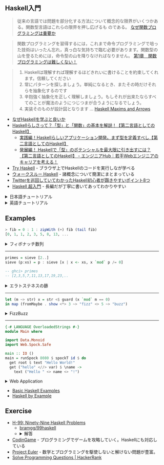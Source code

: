 ## Haskell入門

> 従来の言語では問題を部分化する方法について概念的な限界がいくつかある。関数型言語はこれらの限界を押し広げるも のである。
> [なぜ関数プログラミングは重要か](http://www.sampou.org/haskell/article/whyfp.html)

> 関数プログラミングを習得するには，これまで命令プログラミングで培った技術はいったん忘れ，真っ白な気持ちで臨む必要があります。関数型の山を登るためには，命令型の山を降りなければなりません。
> [第1章　関数プログラミングは難しくない！](http://gihyo.jp/dev/feature/01/functional-prog/0001)

> 1. Haskellは理解すれば理解するほどきれいに書けることを約束してくれます。信頼してください
> 2. 常にパターンを探しましょう。単純になるとき、またその時だけそれらを抽象化するのです
> 3. 辛抱強く抽象化を正しく理解しましょう。もしそれが出来たならすべてのことが魔法のようにつじつまが合うようになるでしょう。
> 4. 実装そのものが設計図となります
> ...
> [Haskell Maxims and Arrows](https://gist.github.com/lotz84/b94f03c4a83cb54dfefb26d2256cae0f)

* [なぜHaskellを学ぶと良いか](http://qiita.com/arowM/items/0305d4f439752f285438)
* [Haskellらしさって？「型」と「関数」の基本を解説！【第二言語としてのHaskell】](https://employment.en-japan.com/engineerhub/entry/2017/08/25/110000)
  * [実践編！Haskellらしいアプリケーション開発。まず型を定義すべし【第二言語としてのHaskell】](https://employment.en-japan.com/engineerhub/entry/2017/09/11/110000)
  * [発展編！ Haskellで「型」のポテンシャルを最大限に引き出すには？【第二言語としてのHaskell】 - エンジニアHub｜若手Webエンジニアのキャリアを考える！](https://employment.en-japan.com/engineerhub/entry/2017/10/03/110000)
* [Try Haskell](https://tryhaskell.org/) - ブラウザ上でHaskellのコードを実行しなが学べる
* [ウォークスルー Haskell](http://walk.wgag.net/haskell/) - 諸概念について簡潔にまとまっている
* [Twitterを巡回していてわかったHaskell初心者が躓きやすいポイント8つ](http://qiita.com/lotz/items/5cbaca19d90cd168ab43)
* [Haskell 超入門](http://qiita.com/7shi/items/145f1234f8ec2af923ef) - 長編だが丁寧に書いてあってわかりやすい

<details>
<summary>日本語チュートリアル</summary>

* [こわくないHaskell入門 初級](http://qiita.com/arowM/items/9ebfb7cafecd99290663)
  * [初級その2](http://qiita.com/arowM/items/33245802f9305a73082e)
* Haskell個人メモ
  * [1.基本](http://qiita.com/YusukeHosonuma/items/41ad9346b6e3a4d3789c)
  * [2.型](http://qiita.com/YusukeHosonuma/items/b115de430aa0d3fc9205)
  * [3.関数の構文](http://qiita.com/YusukeHosonuma/items/5da9847db16d33f27a06)
  * [4.再帰](http://qiita.com/YusukeHosonuma/items/c22171dae82430aa9504)
* [参照透過性とは何だったのか](http://www.slideshare.net/RuiccRail/haskell-day2012)
* [Rubyistに贈るHaskell入門](http://qiita.com/techno-tanoC/items/1549d0efc044faf16c36)
  * ["Rubyistに贈るHaskell入門"がちょっと微妙だったので補足記事その1](http://qiita.com/nobkz/items/1ed1600bb2f0268070b3)
  * [「Rubyistに贈るHaskell入門」 again](http://qiita.com/geshi/items/5450343f93c9dbaec2b8)
* [Haskell チュートリアル (Haskell Day 2016)](http://qiita.com/hiratara/items/169b5cb83b0adbfda764)
  * [準備](http://qiita.com/hiratara/items/7d5456eb5ae239de34a8)
* [Haskell講習会スライド](https://github.com/mt-caret/intro-to-haskell/blob/master/slides.pdf)
* [安定結婚問題を解きながらHaskellプログラミングを紹介しつつ恋愛について学ぶ](http://qiita.com/cutsea110/items/27d9f6db834b70e52dd9)
* [Haskellでポーカーを作ろう〜第一回 リストのシャッフルとカードの定義〜](http://tune.hateblo.jp/entry/2015/05/12/023112)
* [Haskellプログラミングのコツのようなもの](http://qiita.com/nobsun/items/ed33c22203734e706e9b)
* [【関数型言語Haskellの基本】高階関数map,reduceを使って遊んでみた](https://codeiq.jp/magazine/2016/02/31747/)
* [Haskell の難しさを分割し、理解していく](http://qiita.com/t9md/items/529a4297e841f330ee98)
* [Haskell入門](http://qiita.com/airtoxin/items/e231ad70d5be3650e424)
* [Haskellの世界](http://skami.iocikun.jp/computer/haskell)
* [すごいHaskell つくばで学ぼう！](https://github.com/nushio3/learn-haskell/blob/master/Tsukuba-2016.pdf)
* [What I Wish I Knew When Learning Haskell](https://github.com/Kinokkory/wiwinwlh-jp/wiki)
* [Haskellチートシート(翻訳)](http://qiita.com/techno-tanoC/items/1fa1c65db08da2440fc4)
* [注目ワード“高階プログラミング”って何だ？](http://ascii.jp/elem/000/000/157/157495/)
* [プログラム・プロムナード／Haskellプログラミング](https://www.ipsj.or.jp/magazine/promenade.html)
* [Haskell 初心者が ライフゲーム 書いた](http://qiita.com/DUxCA/items/9facbd4fe4937650e1f4)
* [Haskell Note](http://qiita.com/0918nobita/items/f1756ab0e804efc863b5)
* [Haskell入門（雑）その1](http://qiita.com/Lischero/items/5a067a168c66e1e08207)
* [お気楽 Haskell プログラミング入門](http://www.geocities.jp/m_hiroi/func/haskell.html)
* [やさしい Haskell 入門 (バージョン98)](http://www.sampou.org/haskell/tutorial-j/index.html)
* [All about Prelude #Haskell - Qiita](http://qiita.com/Tatsuki-I/items/210ca6ce3337105fed98#%E5%9F%BA%E6%9C%AC%E5%85%A5%E5%87%BA%E5%8A%9B)
* [「Haskell入門ハンズオン!」事前資料 - 1/3 - Qiita](http://qiita.com/YoshikuniJujo/items/11d532719bc64f883386)
  * [2/3](http://qiita.com/YoshikuniJujo/items/088a7caea9bd3fe59e3a)
  * [3/3](http://qiita.com/YoshikuniJujo/items/12555f599b5aceac7940)
* [「Haskell入門ハンズオン #2」の当日用の資料(1) - Qiita](https://qiita.com/YoshikuniJujo/items/55f6163ff1897d791ed6)
  * [「Haskell入門ハンズオン #2」の当日用の資料(2) - Qiita](https://qiita.com/YoshikuniJujo/items/6575706cf79f7260539c)
  * [「Haskell入門ハンズオン #2」の当日用資料(3) - Qiita](https://qiita.com/YoshikuniJujo/items/9b4aeab57e8f0175f7b8)
* [Haskellの入門から中級者になるまでの指針 - Qiita](https://qiita.com/Lugendre/items/70e517e59698e0e435f5)
* [これから Haskell を学ぶ人のための書籍紹介 - Qiita](https://qiita.com/waddlaw/items/dd926462d398c4cbd019)
* [Haskell 初心者へのアドバイス (和訳) - Qiita](https://qiita.com/rounddelta/items/8b7d2a200a932e761fa3)
* [なぜ Haskell が好きなのか - 趣味はデバッグ……](http://kakkun61.hatenablog.com/entry/2017/12/25/%E3%81%AA%E3%81%9C_Haskell_%E3%81%8C%E5%A5%BD%E3%81%8D%E3%81%AA%E3%81%AE%E3%81%8B)
* [拙書「Haskell 教養としての関数型プログラミング」の紹介 - Qiita](https://qiita.com/YoshikuniJujo/items/0708f108bf53a216a61a)
* [Haskell、または関数プログラミングの景色について - Qiita](https://qiita.com/takenobu-hs/items/dc85d455fef41c091383)
</details>

<details>
<summary>英語チュートリアル</summary>
* [Haskell Notes for Professionals book](http://books.goalkicker.com/HaskellBook/)
* [Reading Simple Haskell](https://soupi.github.io/rfc/reading_simple_haskell/)
* [Keynote: Why Functional Programming Matters - John Hughes, Mary Sheeran (Lambda Days 2017) - YouTube](https://www.youtube.com/watch?v=1qBHf8DrWR8)
* [Functional Programming in Haskell: Supercharge Your Coding](https://www.futurelearn.com/courses/functional-programming-haskell/1/)
* [Learning Real Haskell Incrementally](http://begriffs.com/posts/2015-10-24-learning-haskell-incrementally.html)
* [Design Patterns in Haskell](http://blog.ezyang.com/2010/05/design-patterns-in-haskel/)
* [Haskell Design Patterns](https://www.packtpub.com/application-development/haskell-design-patterns)
* [The category design pattern](http://www.haskellforall.com/2012/08/the-category-design-pattern.html)
* [Ask-Elle: an adaptable programming tutor for Haskell giving automated feedback](http://www.cs.uu.nl/research/techreps/repo/CS-2015/2015-019.pdf)
* [Haskell Tutorial - YouTube](https://www.youtube.com/watch?v=02_H3LjqMr8&feature=share)
* [Functional Programming & Haskell - Computerphile](https://www.youtube.com/watch?v=LnX3B9oaKzw)
* [Do you like Scala? Give Haskell a try!](https://www.fpcomplete.com/blog/2016/11/comparison-scala-and-haskell)
* [What Code Does vs What Code Means](http://begriffs.com/posts/2015-12-26-what-code-means.html)
* [fptudelft/FP101x-Content-2015](https://github.com/fptudelft/FP101x-Content-2015)
* [Free Programming Books#Haskell](https://github.com/vhf/free-programming-books/blob/master/free-programming-books.md#haskell)
* [Happy Learn Haskell Tutorial](http://www.happylearnhaskelltutorial.com/)
* [Yet Another Haskell Tutorial](http://www.umiacs.umd.edu/~hal/docs/daume02yaht.pdf)
* [Learning Haskell](http://learn.hfm.io/) -- 図が豊富でわかりやすい
* 🎥 [Haskell Basics](http://www.sonarlearning.co.uk/coursepage.php?topic=desktop&course=haskell-basics)
* [Introduction to functional programming with Haskell](https://ocramz.github.io/haskell/tutorials/2015/08/21/haskell-tut-v1.html)
* [PLEAC-Haskell](http://pleac.sourceforge.net/pleac_haskell/index.html)
* [A community maintained course for learning Haskell](http://openhaskell.com/)
* [teaching Haskell to a mathematician](http://cs-syd.eu/posts/2016-02-07-teaching-haskell-to-a-mathematician.html)
* [HaskVan/HaskellKoans](https://github.com/HaskVan/HaskellKoans)
* [Haskell is easy](http://haskelliseasy.readthedocs.org/en/latest/)
* [#198: Haskell Programming with Chris Allen and Julie Moronuki](https://changelog.com/198/)
* [Yaxu (audio) + Rituals (visual) live @ babble after party, islington mill (future everything)](https://www.youtube.com/watch?v=fIuqDKzYBzc)
* [byorgey/haskell-course](https://github.com/byorgey/haskell-course)
* [Building a Better Custom Haskell Prelude](http://www.stephendiehl.com/posts/protolude.html)
* [Haskell Programming from first principles](http://haskellbook.com/)
* [Bubble Pop!](http://chrisuehlinger.com/LambdaBubblePop/)
* [Happy Learn Haskell Tutorial (Setup)](https://www.youtube.com/watch?v=8dPTG_bxvSI)
* [Happy Learn Haskell Tutorial Chapter 1: How to Learn Haskell](https://www.youtube.com/watch?v=S8I7aKCjpJ8)
* [Happy Learn Haskell Tutorial Chapter 2: Your First Step](https://www.youtube.com/watch?v=4Tfkx6iJK7s)
* [Pragmatic Haskell for Beginners, Lecture 1](https://begriffs.com/posts/2016-05-14-pragmatic-haskell-1.html)
* [Pragmatic Haskell for Beginners, Lecture 2](https://begriffs.com/posts/2016-06-01-pragmatic-haskell-2.html)
* [Real World Haskell](http://book.realworldhaskell.org/read/)
  * [Real World Haskell の古いところ](http://d.hatena.ne.jp/kazu-yamamoto/20140206/1391666962)
  * [Re: Real World Haskellの古いところ](http://maoe.hatenadiary.jp/entry/2014/02/06/195156)
* [Happy Learn Haskell Tutorial Volume 1](https://leanpub.com/happylearnhaskelltutorialvol1)
* [In Haskell, less is more](https://www.youtube.com/watch?v=NHRIV7UNiPU)
* [Anatomy of Programming Languages](http://www.cs.utexas.edu/~wcook/anatomy/anatomy.htm)
* [BEAUTIFUL CODE , COMPELLING EVIDENCE](http://vis.renci.org/jeff/wp-content/uploads/2009/01/beautifulcode.pdf)
* [For Most Programmers, Learning Haskell Haskell Will Be No Panic...(... Unless They Read This Tutorial First!)](http://lisperati.com/haskell/hasktut.pdf)
* [CIS 194: Home](http://www.seas.upenn.edu/~cis194/lectures.html)
* [Learn Haskell Fast and Hard](http://yannesposito.com/Scratch/en/blog/Haskell-the-Hard-Way/)
* [The Haskell Road to Logic, Math and Programming](https://fldit-www.cs.uni-dortmund.de/~peter/PS07/HR.pdf)
* [Functional Programming in Haskell: Supercharge Your Coding](https://www.futurelearn.com/courses/functional-programming-haskell)
* [hemanth/functional-programming-jargon](https://github.com/hemanth/functional-programming-jargon)
* [Haskell Data Analysis Cookbook](http://haskelldata.com/)
* [CS240h lecture notes](http://www.scs.stanford.edu/11au-cs240h/notes/)
* [Using JavaScript to Learn Haskell](https://medium.com/@sjsyrek/using-javascript-to-learn-haskell-f57509015842#.qb5lc4gx8)
* [Pitfalls in Haskell](http://users.jyu.fi/~sapekiis/haskell-pitfalls/) - Haskellに潜む罠
* [Study "Haskell Programming from First Principles" in NYC](https://byorgey.wordpress.com/2016/09/20/the-generic-random-library-part-1-simple-generic-arbitrary-instances/)
* [Why Functional Programming Matters by John Hughes at Functional Conf 2016](https://www.youtube.com/watch?v=XrNdvWqxBvA)
* [Learn Me a Haskell](https://blog.cotten.io/learn-me-a-haskell-5970bf4ac206#.2tor7vzez)
* [Professor Frisby's Mostly Adequate Guide to Functional Programming](https://drboolean.gitbooks.io/mostly-adequate-guide/content/)
* [Haskell Pitfalls](http://lorepub.com/post/2016-12-17-Haskell-Pitfalls)
* [Introduction to Haskell Programming - Course](https://onlinecourses.nptel.ac.in/noc17_cs11/preview)
* [The Joy of Haskell](https://joyofhaskell.com/)
* [Some History of Functional Programming Languages - David Turner (Lambda Days 2017) - YouTube](https://www.youtube.com/watch?v=QVwm9jlBTik)
* [What pure functional programming is all about: Part 1](https://www.fpcomplete.com/blog/2017/04/pure-functional-programming)
* [Modern Software Development with Haskell by Runar Bjarnason - YouTube](https://www.youtube.com/watch?v=IKm-YYPaohQ)
* [Learn you a Haskell - In a nutshell](https://gist.github.com/mikehaertl/3258427)
* [Haskell for all: Advice for Haskell beginners](http://www.haskellforall.com/2017/10/advice-for-haskell-beginners.html)
* [Haskell without the theory — Haskell without the theory 1.0 documentation](https://www.vacationlabs.com/haskell/index.html)

</details>

## Examples

```haskell
> fib = 0 : 1 : zipWith (+) fib (tail fib)
[0, 1, 1, 2, 3, 5, 8, 13, ...
```

<details>
<summary>フィボナッチ数列</summary>

* [Haskellのキモいフィボナッチ数列がやっと理解できたからこれでもかという程に細かく説明してみた #Haskell - Qiita](http://qiita.com/Tatsuki-I/items/97bdf8c2579b31b62fd8)

</details>

----

```haskell
primes = sieve [2..]
sieve (p:xs) = p : sieve [x | x <- xs, x `mod` p /= 0]

-- ghci> primes
-- [2,3,5,7,11,13,17,19,23,..
```

<details>
<summary>エラトステネスの篩</summary>

* [The Genuine Sieve of Eratosthenes](http://www.cs.hmc.edu/~oneill/papers/Sieve-JFP.pdf)
* [The Genuine Sieve of Eratosthenes](http://vicarie.in/posts/sieve-of-eratos.html)
* [Haskell programmers are liars](http://www.garrisonjensen.com/2015/05/13/haskell-programs-are-lies.html)
* [An Optimal Haskell Quicksort](https://gautamcgoel.wordpress.com/2015/08/27/an-optimal-haskell-quicksort/)
</details>

----

```hs
let (m ~> str) x = str <$ guard (x `mod` m == 0)
in map (fromMaybe . show <*> 3 ~> "fizz" <> 5 ~> "buzz")
```

<details>
<summary>FizzBuzz</summary>

* <https://www.reddit.com/r/haskell/comments/2cum9p>
* [Haskellで書かれたおもしろいFizzBuzz ― Haskellで読めないコードに遭遇した時に解読する方法を徹底解説！](http://itchyny.hatenablog.com/entry/2015/12/27/150000)
* [Everyone needs a FizzBuzz](http://jeffreyrosenbluth.github.io/2017/02/05/fizzbuzz.html)

</details>

----

```hs
{-# LANGUAGE OverloadedStrings #-}
module Main where

import Data.Monoid
import Web.Spock.Safe

main :: IO ()
main = runSpock 8080 $ spockT id $ do
  get root $ text "Hello World!"
  get ("hello" <//> var) $ \name ->
    text ("Hello " <> name <> "!")
```

<details>
<summary>Web Application</summary>
 
* [Spock](https://www.spock.li/)

</details>

* [Basic Haskell Examples](http://www.haskellforall.com/2015/10/basic-haskell-examples.html)
* [Haskell by Example](http://lotz84.github.io/haskellbyexample/)

## Exercise
* [H-99: Ninety-Nine Haskell Problems](https://wiki.haskell.org/H-99:_Ninety-Nine_Haskell_Problems)
  * [bramgg/99haskell](https://github.com/bramgg/99haskell)
  * <details><summary>解答</summary>
    * [99 Haskell Problems より、[1..10]](http://qiita.com/bra_cat_ket/items/211073bb1ce3b3176da9)
    * [99 Haskell Problems より、[11..20]](http://qiita.com/bra_cat_ket/items/e06434454f25e833e7f6)
    * [99 Haskell Problems より、[21..28]](http://qiita.com/bra_cat_ket/items/40caf8377a46734bf4a7)
    * [99 Haskell Problems より、[31] でもその前に](http://qiita.com/bra_cat_ket/items/6a99a9b01682886607d0)
    * [99 Haskell Problems より、[31..41]](http://qiita.com/bra_cat_ket/items/b5baf5e162f64b68f48a)
    * [99 Haskell Problems より、[46..50]](http://qiita.com/bra_cat_ket/items/c0cd765348af7de8cf4e)
    * [99 Haskell Problems より、[54..60]](http://qiita.com/bra_cat_ket/items/67d7c55123936f25ce17)
    </details>
* [CodinGame](https://www.codingame.com/) - プログラミングでゲームを攻略していく。Haskellにも対応している
* [Project Euler](https://projecteuler.net/) - 数学とプログラミングを駆使しないと解けない問題が豊富。
* [Solve Programming Questions \| HackerRank](https://www.hackerrank.com/domains)

